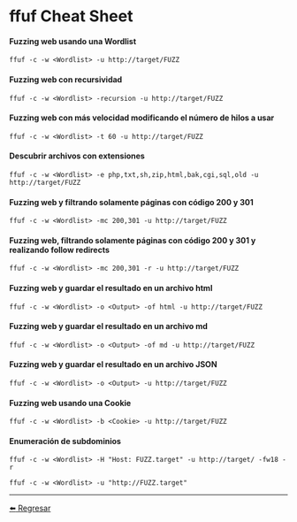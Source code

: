 # ffuf Cheat Sheet

#### Fuzzing web usando una Wordlist
```
ffuf -c -w <Wordlist> -u http://target/FUZZ
```

#### Fuzzing web con recursividad
```
ffuf -c -w <Wordlist> -recursion -u http://target/FUZZ
```

#### Fuzzing web con más velocidad modificando el número de hilos a usar
```
ffuf -c -w <Wordlist> -t 60 -u http://target/FUZZ
```

#### Descubrir archivos con extensiones
```
ffuf -c -w <Wordlist> -e php,txt,sh,zip,html,bak,cgi,sql,old -u http://target/FUZZ
```

#### Fuzzing web y filtrando solamente páginas con código 200 y 301
```
ffuf -c -w <Wordlist> -mc 200,301 -u http://target/FUZZ
```

#### Fuzzing web, filtrando solamente páginas con código 200 y 301 y realizando follow redirects
```
ffuf -c -w <Wordlist> -mc 200,301 -r -u http://target/FUZZ
```

#### Fuzzing web y guardar el resultado en un archivo html
```
ffuf -c -w <Wordlist> -o <Output> -of html -u http://target/FUZZ
```

#### Fuzzing web y guardar el resultado en un archivo md
```
ffuf -c -w <Wordlist> -o <Output> -of md -u http://target/FUZZ
```

#### Fuzzing web y guardar el resultado en un archivo JSON
```
ffuf -c -w <Wordlist> -o <Output> -u http://target/FUZZ
```

#### Fuzzing web usando una Cookie
```
ffuf -c -w <Wordlist> -b <Cookie> -u http://target/FUZZ
```

#### Enumeración de subdominios
```
ffuf -c -w <Wordlist> -H "Host: FUZZ.target" -u http://target/ -fw18 -r

ffuf -c -w <Wordlist> -u "http://FUZZ.target"
```

---

[:arrow_left: Regresar](https://github.com/m4lal0/cheatsheets)